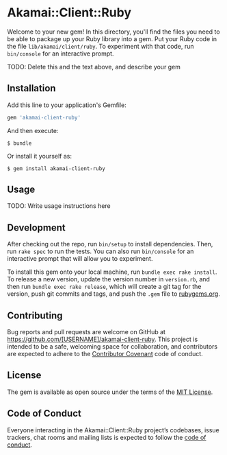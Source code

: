 # Akamai::Client::Ruby

Welcome to your new gem! In this directory, you'll find the files you need to be able to package up your Ruby library into a gem. Put your Ruby code in the file `lib/akamai/client/ruby`. To experiment with that code, run `bin/console` for an interactive prompt.

TODO: Delete this and the text above, and describe your gem

## Installation

Add this line to your application's Gemfile:

```ruby
gem 'akamai-client-ruby'
```

And then execute:

    $ bundle

Or install it yourself as:

    $ gem install akamai-client-ruby

## Usage

TODO: Write usage instructions here

## Development

After checking out the repo, run `bin/setup` to install dependencies. Then, run `rake spec` to run the tests. You can also run `bin/console` for an interactive prompt that will allow you to experiment.

To install this gem onto your local machine, run `bundle exec rake install`. To release a new version, update the version number in `version.rb`, and then run `bundle exec rake release`, which will create a git tag for the version, push git commits and tags, and push the `.gem` file to [rubygems.org](https://rubygems.org).

## Contributing

Bug reports and pull requests are welcome on GitHub at https://github.com/[USERNAME]/akamai-client-ruby. This project is intended to be a safe, welcoming space for collaboration, and contributors are expected to adhere to the [Contributor Covenant](http://contributor-covenant.org) code of conduct.

## License

The gem is available as open source under the terms of the [MIT License](https://opensource.org/licenses/MIT).

## Code of Conduct

Everyone interacting in the Akamai::Client::Ruby project’s codebases, issue trackers, chat rooms and mailing lists is expected to follow the [code of conduct](https://github.com/[USERNAME]/akamai-client-ruby/blob/master/CODE_OF_CONDUCT.md).
